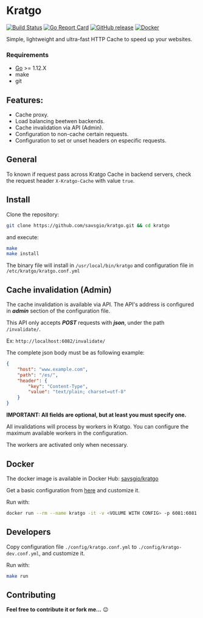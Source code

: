 Kratgo
======

[![Build Status](https://travis-ci.org/savsgio/kratgo.svg?branch=master)](https://travis-ci.org/savsgio/kratgo)
[![Go Report Card](https://goreportcard.com/badge/github.com/savsgio/kratgo)](https://goreportcard.com/report/github.com/savsgio/kratgo)
[![GitHub release](https://img.shields.io/github/release/savsgio/kratgo.svg)](https://github.com/savsgio/kratgo/releases)
[![Docker](https://img.shields.io/docker/automated/savsgio/kratgo.svg?colorB=blue&style=flat)](https://hub.docker.com/r/savsgio/kratgo)
<!-- [![GoDoc](https://godoc.org/github.com/savsgio/kratgo?status.svg)](https://godoc.org/github.com/savsgio/kratgo) -->

Simple, lightweight and ultra-fast HTTP Cache to speed up your websites.


### Requirements

- [Go](https://golang.org/dl/) >= 1.12.X
- make
- git


## Features:

- Cache proxy.
- Load balancing beetwen backends.
- Cache invalidation via API (Admin).
- Configuration to non-cache certain requests.
- Configuration to set or unset headers on especific requests.

## General

To known if request pass across Kratgo Cache in backend servers, check the request header `X-Kratgo-Cache` with value `true`.


## Install

Clone the repository:

```bash
git clone https://github.com/savsgio/kratgo.git && cd kratgo
```

and execute:

```bash
make
make install
```

The binary file will install in `/usr/local/bin/kratgo` and configuration file in `/etc/kratgo/kratgo.conf.yml`


## Cache invalidation (Admin)

The cache invalidation is available via API. The API's address is configured in ***admin*** section of the configuration file.

This API only accepts ***POST*** requests with ***json***, under the path `/invalidate/`.

Ex: `http://localhost:6082/invalidate/`

The complete json body must be as following example:

```json
{
	"host": "www.example.com",
	"path": "/es/",
	"header": {
		"key": "Content-Type",
		"value": "text/plain; charset=utf-8"
	}
}
```

**IMPORTANT: All fields are optional, but at least you must specify one.**

All invalidations will process by workers in Kratgo. You can configure the maximum available workers in the configuration.

The workers are activated only when necessary.


## Docker

The docker image is available in Docker Hub: [savsgio/kratgo](https://hub.docker.com/r/savsgio/kratgo)

Get a basic configuration from [here](https://github.com/savsgio/kratgo/blob/master/config/kratgo.conf.yml) and customize it.

Run with:

```bash
docker run --rm --name kratgo -it -v <VOLUME WITH CONFIG> -p 6081:6081 -p 6082:6082 savsgio/kratgo -config <CONFIG FILE PATH IN THE VOLUME>
```

## Developers

Copy configuration file `./config/kratgo.conf.yml` to `./config/kratgo-dev.conf.yml`, and customize it.

Run with:

```bash
make run
```

Contributing
------------

**Feel free to contribute it or fork me...** :wink:
